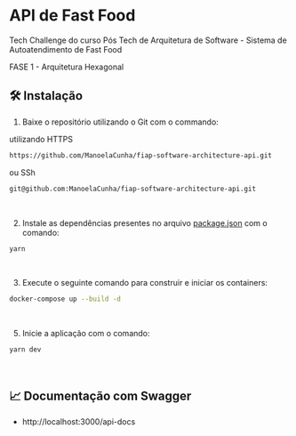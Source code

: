 # API de Fast Food

Tech Challenge do curso Pós Tech de Arquitetura de Software - Sistema de Autoatendimento de Fast Food

FASE 1 - Arquitetura Hexagonal

## 🛠 Instalação

1. Baixe o repositório utilizando o Git com o commando:<br>

utilizando HTTPS

```sh
https://github.com/ManoelaCunha/fiap-software-architecture-api.git
```

ou SSh

```sh
git@github.com:ManoelaCunha/fiap-software-architecture-api.git
```

<br>

2. Instale as dependências presentes no arquivo [package.json](/package.json) com o comando:

```sh
yarn
```

<br>

3. Execute o seguinte comando para construir e iniciar os containers:

```sh
docker-compose up --build -d
```

<br>

5. Inicie a aplicação com o comando:

```sh
yarn dev
```

<br>

## 📈 Documentação com Swagger

- http://localhost:3000/api-docs

<br>
